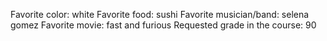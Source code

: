 Favorite color: white
Favorite food: sushi
Favorite musician/band: selena gomez
Favorite movie: fast and furious
Requested grade in the course: 90

